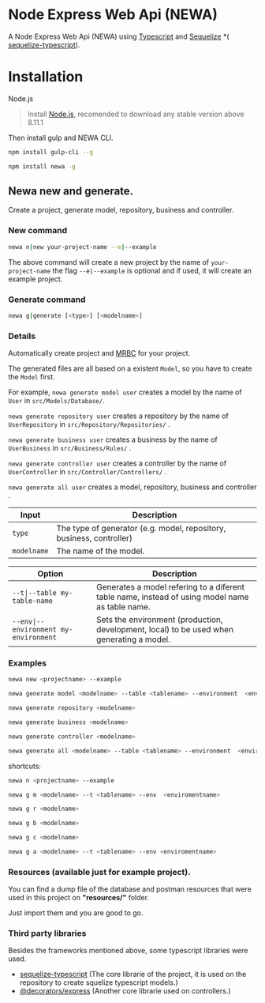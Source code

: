 # Node Express Web Api (NEWA)

A Node Express Web Api (NEWA) using [Typescript](https://www.typescriptlang.org/) and [Sequelize](http://docs.sequelizejs.com/) *( [sequelize-typescript](https://github.com/RobinBuschmann/sequelize-typescript)).

# Installation

 Node.js 
 
>Install [Node.js](https://nodejs.org/), recomended to download any stable version above 8.11.1


Then install gulp and NEWA CLI.
```sh
npm install gulp-cli --g

npm install newa -g
```


## Newa new and generate.

Create a project, generate model, repository, business and controller.

### New command

```sh
newa n|new your-project-name --e|--example
```

The above command will create a new project by the name of ```your-project-name``` the flag ```--e|--example``` is optional and if used, it will create an example project.

### Generate command

```sh
newa g|generate [<type>] [<modelname>]
```

### Details

Automatically create project and [MRBC](####DEFINITIONS) for your project.

The generated files are all based on a existent ```Model```, so you have to create the ```Model``` first. 

For example, ```newa generate model user``` creates a model by the name of ```User``` in ```src/Models/Database/```.

```newa generate repository user``` creates a repository by the name of ```UserRepository``` in ```src/Repository/Repositories/``` .

```newa generate business user``` creates a business by the name of ```UserBusiness``` in ```src/Business/Rules/``` .

```newa generate controller user``` creates a controller by the name of ```UserController``` in ```src/Controller/Controllers/``` .

```newa generate all user``` creates a model, repository, business and controller .

| Input        | Description          
| ------------- | -------------
| ```type```      | The type of generator (e.g. model, repository, business, controller)
| ``modelname``    | The name of the model.   



| Option        | Description          
| ------------- | -------------
| ```--t\|--table my-table-name```      | Generates a model refering to a diferent table name, instead of using model name as table name.
| ``--env\|--environment my-environment``    | Sets the environment (production, development, local) to be used when generating a model.    

### Examples 

```sh
newa new <projectname> --example

newa generate model <modelname> --table <tablename> --environment  <enviromentname>

newa generate repository <modelname>

newa generate business <modelname>

newa generate controller <modelname>

newa generate all <modelname> --table <tablename> --environment  <enviromentname>

```

shortcuts:

```sh
newa n <projectname> --example

newa g m <modelname> --t <tablename> --env  <enviromentname>

newa g r <modelname>

newa g b <modelname>

newa g c <modelname>

newa g a <modelname> --t <tablename> --env <enviromentname>

```

### Resources (available just for example project).

You can find a dump file of the database and postman resources that were used in this project on **"resources/"** folder.

Just import them and you are good to go.

### Third party libraries

Besides the frameworks mentioned above, some typescript libraries were used. 

 * [sequelize-typescript](https://github.com/RobinBuschmann/sequelize-typescript) (The core librarie of the project, it is used on the repository to create squelize typescript models.)
 * [@decorators/express](https://www.npmjs.com/package/@decorators/express) (Another core librarie used on controllers.)

